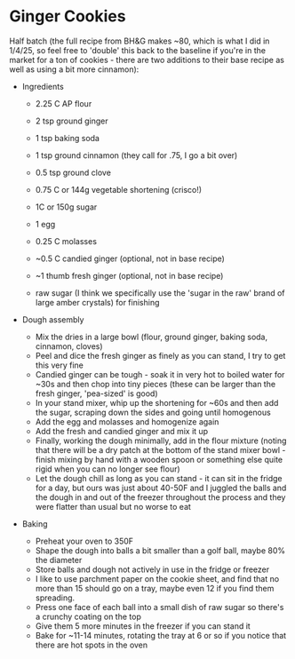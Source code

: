 # Ginger Cookies

Half batch (the full recipe from BH&G makes ~80, which is what I did in 1/4/25, so feel free to 'double' this back to the baseline if you're in the market for a ton of cookies - there are two additions to their base recipe as well as using a bit more cinnamon):

* Ingredients
  * 2.25 C AP flour
  * 2 tsp ground ginger
  * 1 tsp baking soda
  * 1 tsp ground cinnamon (they call for .75, I go a bit over)
  * 0.5 tsp ground clove
  
  * 0.75 C or 144g vegetable shortening (crisco!)
  * 1C or 150g sugar
  * 1 egg
  * 0.25 C molasses
  * ~0.5 C candied ginger (optional, not in base recipe)
  * ~1 thumb fresh ginger (optional, not in base recipe)
  
  * raw sugar (I think we specifically use the 'sugar in the raw' brand of large amber crystals) for finishing

* Dough assembly
  * Mix the dries in a large bowl (flour, ground ginger, baking soda, cinnamon, cloves)
  * Peel and dice the fresh ginger as finely as you can stand, I try to get this very fine
  * Candied ginger can be tough - soak it in very hot to boiled water for ~30s and then chop into tiny pieces (these can be larger than the fresh ginger, 'pea-sized' is good)
  * In your stand mixer, whip up the shortening for ~60s and then add the sugar, scraping down the sides and going until homogenous
  * Add the egg and molasses and homogenize again
  * Add the fresh and candied ginger and mix it up
  * Finally, working the dough minimally, add in the flour mixture (noting that there will be a dry patch at the bottom of the stand mixer bowl - finish mixing by hand with a wooden spoon or something else quite rigid when you can no longer see flour)
  * Let the dough chill as long as you can stand - it can sit in the fridge for a day, but ours was just about 40-50F and I juggled the balls and the dough in and out of the freezer throughout the process and they were flatter than usual but no worse to eat

* Baking
  * Preheat your oven to 350F
  * Shape the dough into balls a bit smaller than a golf ball, maybe 80% the diameter
  * Store balls and dough not actively in use in the fridge or freezer
  * I like to use parchment paper on the cookie sheet, and find that no more than 15 should go on a tray, maybe even 12 if you find them spreading.
  * Press one face of each ball into a small dish of raw sugar so there's a crunchy coating on the top
  * Give them 5 more minutes in the freezer if you can stand it
  * Bake for ~11-14 minutes, rotating the tray at 6 or so if you notice that there are hot spots in the oven
